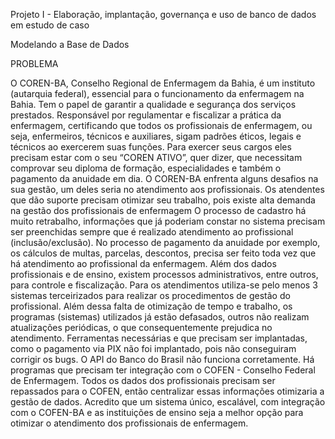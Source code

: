 Projeto I - Elaboração, implantação, governança e uso de banco
de dados em estudo de caso


Modelando a Base de Dados

PROBLEMA

O COREN-BA, Conselho Regional de Enfermagem da Bahia, é um instituto (autarquia federal), essencial para o funcionamento da enfermagem na Bahia. Tem o papel de garantir a qualidade e segurança dos serviços prestados.
Responsável por regulamentar e fiscalizar a prática da enfermagem, certificando que todos os profissionais de enfermagem, ou seja, enfermeiros, técnicos e auxiliares, sigam padrões éticos, legais e técnicos ao exercerem suas funções.
Para exercer seus cargos eles precisam estar com o seu “COREN ATIVO”, quer dizer, que necessitam comprovar seu diploma de formação, especialidades e também o pagamento da anuidade em dia.
O COREN-BA enfrenta alguns desafios na sua gestão, um deles seria no atendimento aos profissionais. Os atendentes que dão suporte precisam otimizar seu trabalho, pois existe alta demanda na gestão dos profissionais de enfermagem
O processo de cadastro há muito retrabalho, informações que já poderiam constar no sistema precisam ser preenchidas sempre que é realizado atendimento ao profissional (inclusão/exclusão). No processo de pagamento da anuidade por exemplo, os cálculos de multas, parcelas, descontos, precisa ser feito toda vez que há atendimento ao profissional da enfermagem.
Além dos dados profissionais e de ensino, existem processos administrativos, entre outros, para controle e fiscalização.
Para os atendimentos utiliza-se pelo menos 3 sistemas terceirizados para realizar os procedimentos de gestão do profissional. Além dessa falta de otimização de tempo e trabalho, os programas (sistemas) utilizados já estão defasados, outros não realizam atualizações periódicas, o que consequentemente prejudica no atendimento. Ferramentas necessárias e que precisam ser implantadas, como o pagamento via PIX não foi implantado, pois não conseguiram corrigir os bugs. O API do Banco do Brasil não funciona corretamente.
Há programas que precisam ter integração com o COFEN - Conselho Federal de Enfermagem. Todos os dados dos profissionais precisam ser repassados para o COFEN, então centralizar essas informações otimizaria a gestão de dados. 
Acredito que um sistema único, escalável, com integração com o COFEN-BA e as instituições de ensino seja a melhor opção para otimizar o atendimento dos profissionais de enfermagem.
